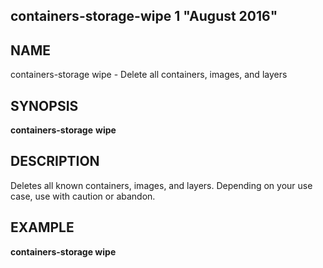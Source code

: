 ## containers-storage-wipe 1 "August 2016"

## NAME
containers-storage wipe - Delete all containers, images, and layers

## SYNOPSIS
**containers-storage** **wipe**

## DESCRIPTION
Deletes all known containers, images, and layers.  Depending on your use case,
use with caution or abandon.

## EXAMPLE
**containers-storage wipe**

